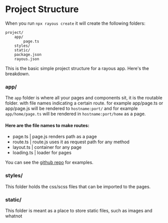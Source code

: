 # Project Structure

When you run `npx rayous create` it will create the following folders:
```
project/
	app/
		page.ts
	styles/
	static/
	package.json
	rayous.json
``` 

This is the basic simple project structure for a rayous app. Here's the breakdown.

### app/
The `app` folder is where all your pages and components sit, it is the routable folder. with file names indicating a certain route.
for example app/page.ts or app/page.js will be rendered to `hostname:port/` and for example `app/home/page.ts` will be rendered in `hostname:port/home` as a page.

#### Here are the file names to make routes:
+ page.ts | page.js renders path as a page
+ route.ts | route.js uses it as request path for any method
+ layout.ts | container for any page 
+ loading.ts | loader for pages

You can see the [github repo](https://github.com/kevinj045/guilib) for examples.

### styles/
This folder holds the css/scss files that can be imported to the pages.


### static/
This folder is meant as a place to store static files, such as images and whatnot




